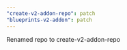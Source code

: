 ```yaml
---
"create-v2-addon-repo": patch
"blueprints-v2-addon": patch
---
```


Renamed repo to create-v2-addon-repo

